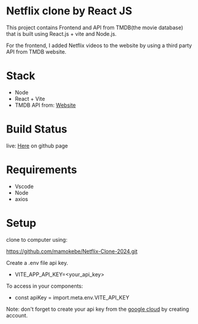 # Netflix clone by React JS

This project contains Frontend and API from TMDB(the movie database) that is built using React.js + vite and Node.js.

For the frontend, I added Netflix videos to the website by using a third party API from TMDB website.


# Stack

- Node
- React + Vite
- TMDB API  from: 
[Website](https://www.themoviedb.org/)

# Build Status

live: [Here](https://mamokebe.github.io/Netflix-Clone-2024/) on github page

# Requirements
- Vscode
- Node
- axios
# Setup

clone to computer using:

 https://github.com/mamokebe/Netflix-Clone-2024.git

  
Create a .env file api key.

- VITE_APP_API_KEY=<your_api_key>

To access in your components:

- const apiKey = import.meta.env.VITE_API_KEY

Note: don't forget to create your api key  from the [google cloud](https://www.themoviedb.org/) by creating account.

